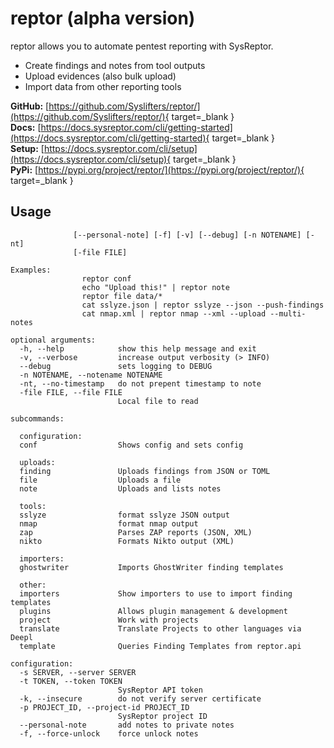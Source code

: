 # reptor (alpha version)
reptor allows you to automate pentest reporting with SysReptor.

 * Create findings and notes from tool outputs
 * Upload evidences (also bulk upload)
 * Import data from other reporting tools

**GitHub:** [https://github.com/Syslifters/reptor/](https://github.com/Syslifters/reptor/){ target=_blank }  
**Docs:** [https://docs.sysreptor.com/cli/getting-started](https://docs.sysreptor.com/cli/getting-started){ target=_blank }   
**Setup:** [https://docs.sysreptor.com/cli/setup](https://docs.sysreptor.com/cli/setup){ target=_blank }   
**PyPi:** [https://pypi.org/project/reptor/](https://pypi.org/project/reptor/){ target=_blank }   


## Usage

```usage: reptor [-h] [-s SERVER] [-t TOKEN] [-k] [-p PROJECT_ID]
              [--personal-note] [-f] [-v] [--debug] [-n NOTENAME] [-nt]
              [-file FILE]

Examples:
                reptor conf
                echo "Upload this!" | reptor note
                reptor file data/*
                cat sslyze.json | reptor sslyze --json --push-findings
                cat nmap.xml | reptor nmap --xml --upload --multi-notes

optional arguments:
  -h, --help            show this help message and exit
  -v, --verbose         increase output verbosity (> INFO)
  --debug               sets logging to DEBUG
  -n NOTENAME, --notename NOTENAME
  -nt, --no-timestamp   do not prepent timestamp to note
  -file FILE, --file FILE
                        Local file to read

subcommands:
  
  configuration:
  conf                  Shows config and sets config
  
  uploads:
  finding               Uploads findings from JSON or TOML
  file                  Uploads a file
  note                  Uploads and lists notes
  
  tools:
  sslyze                format sslyze JSON output
  nmap                  format nmap output
  zap                   Parses ZAP reports (JSON, XML)
  nikto                 Formats Nikto output (XML)
  
  importers:
  ghostwriter           Imports GhostWriter finding templates
  
  other:
  importers             Show importers to use to import finding templates
  plugins               Allows plugin management & development
  project               Work with projects
  translate             Translate Projects to other languages via Deepl
  template              Queries Finding Templates from reptor.api

configuration:
  -s SERVER, --server SERVER
  -t TOKEN, --token TOKEN
                        SysReptor API token
  -k, --insecure        do not verify server certificate
  -p PROJECT_ID, --project-id PROJECT_ID
                        SysReptor project ID
  --personal-note       add notes to private notes
  -f, --force-unlock    force unlock notes

```